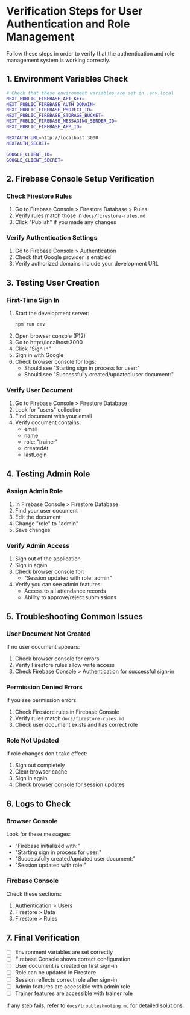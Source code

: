 # Verification Steps for User Authentication and Role Management

Follow these steps in order to verify that the authentication and role management system is working correctly.

## 1. Environment Variables Check
```bash
# Check that these environment variables are set in .env.local
NEXT_PUBLIC_FIREBASE_API_KEY=
NEXT_PUBLIC_FIREBASE_AUTH_DOMAIN=
NEXT_PUBLIC_FIREBASE_PROJECT_ID=
NEXT_PUBLIC_FIREBASE_STORAGE_BUCKET=
NEXT_PUBLIC_FIREBASE_MESSAGING_SENDER_ID=
NEXT_PUBLIC_FIREBASE_APP_ID=

NEXTAUTH_URL=http://localhost:3000
NEXTAUTH_SECRET=

GOOGLE_CLIENT_ID=
GOOGLE_CLIENT_SECRET=
```

## 2. Firebase Console Setup Verification

### Check Firestore Rules
1. Go to Firebase Console > Firestore Database > Rules
2. Verify rules match those in `docs/firestore-rules.md`
3. Click "Publish" if you made any changes

### Verify Authentication Settings
1. Go to Firebase Console > Authentication
2. Check that Google provider is enabled
3. Verify authorized domains include your development URL

## 3. Testing User Creation

### First-Time Sign In
1. Start the development server:
   ```bash
   npm run dev
   ```
2. Open browser console (F12)
3. Go to http://localhost:3000
4. Click "Sign In"
5. Sign in with Google
6. Check browser console for logs:
   - Should see "Starting sign in process for user:"
   - Should see "Successfully created/updated user document:"

### Verify User Document
1. Go to Firebase Console > Firestore Database
2. Look for "users" collection
3. Find document with your email
4. Verify document contains:
   - email
   - name
   - role: "trainer"
   - createdAt
   - lastLogin

## 4. Testing Admin Role

### Assign Admin Role
1. In Firebase Console > Firestore Database
2. Find your user document
3. Edit the document
4. Change "role" to "admin"
5. Save changes

### Verify Admin Access
1. Sign out of the application
2. Sign in again
3. Check browser console for:
   - "Session updated with role: admin"
4. Verify you can see admin features:
   - Access to all attendance records
   - Ability to approve/reject submissions

## 5. Troubleshooting Common Issues

### User Document Not Created
If no user document appears:
1. Check browser console for errors
2. Verify Firestore rules allow write access
3. Check Firebase Console > Authentication for successful sign-in

### Permission Denied Errors
If you see permission errors:
1. Check Firestore rules in Firebase Console
2. Verify rules match `docs/firestore-rules.md`
3. Check user document exists and has correct role

### Role Not Updated
If role changes don't take effect:
1. Sign out completely
2. Clear browser cache
3. Sign in again
4. Check browser console for session updates

## 6. Logs to Check

### Browser Console
Look for these messages:
- "Firebase initialized with:"
- "Starting sign in process for user:"
- "Successfully created/updated user document:"
- "Session updated with role:"

### Firebase Console
Check these sections:
1. Authentication > Users
2. Firestore > Data
3. Firestore > Rules

## 7. Final Verification

- [ ] Environment variables are set correctly
- [ ] Firebase Console shows correct configuration
- [ ] User document is created on first sign-in
- [ ] Role can be updated in Firestore
- [ ] Session reflects correct role after sign-in
- [ ] Admin features are accessible with admin role
- [ ] Trainer features are accessible with trainer role

If any step fails, refer to `docs/troubleshooting.md` for detailed solutions.
